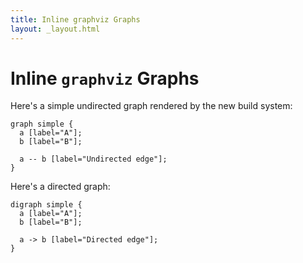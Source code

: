 ```yaml
---
title: Inline graphviz Graphs
layout: _layout.html
---
```


# Inline `graphviz` Graphs

Here's a simple undirected graph rendered by the new build system:

```graphviz
graph simple {
  a [label="A"];
  b [label="B"];

  a -- b [label="Undirected edge"];
}
```

Here's a directed graph:

```graphviz
digraph simple {
  a [label="A"];
  b [label="B"];

  a -> b [label="Directed edge"];
}
```

